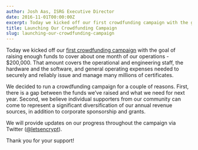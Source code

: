 ```yaml
---
author: Josh Aas, ISRG Executive Director
date: 2016-11-01T00:00:00Z
excerpt: Today we kicked off our first crowdfunding campaign with the goal of raising enough funds to cover about one month of our operations - $200,000.
title: Launching Our Crowdfunding Campaign
slug: launching-our-crowdfunding-campaign
---
```


Today we kicked off our [first crowdfunding campaign](https://www.generosity.com/community-fundraising/make-a-more-secure-web-with-let-s-encrypt) with the goal of raising enough funds to cover about one month of our operations - $200,000. That amount covers the operational and engineering staff, the hardware and the software, and general operating expenses needed to securely and reliably issue and manage many millions of certificates.

We decided to run a crowdfunding campaign for a couple of reasons. First, there is a gap between the funds we’ve raised and what we need for next year. Second, we believe individual supporters from our community can come to represent a significant diversification of our annual revenue sources, in addition to corporate sponsorship and grants.

We will provide updates on our progress throughout the campaign via Twitter ([@letsencrypt](https://twitter.com/letsencrypt)).

Thank you for your support!